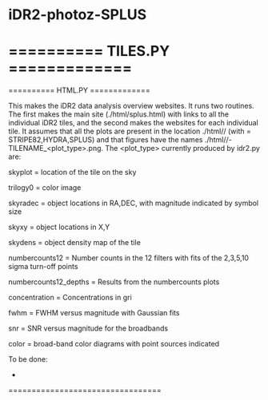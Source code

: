 # iDR2-photoz-SPLUS

========== TILES.PY =============
=================================


========== HTML.PY =============

This makes the iDR2 data analysis overview websites. It runs two routines. The first makes the main site (./html/splus.html) with links to all the individual iDR2 tiles, and the second makes the websites for each individual tile. It assumes that all the plots are present in the location ./html/<AREA>/ (with <AREA> = STRIPE82,HYDRA,SPLUS) and that figures have the names ./html/<AREA>/<AREA>-TILENAME_<plot_type>.png. The <plot_type> currently produced by idr2.py are:
  
  skyplot = location of the tile on the sky
  
  trilogy0 = color image
  
  skyradec = object locations in RA,DEC, with magnitude indicated by symbol size
  
  skyxy = object locations in X,Y
  
  skydens = object density map of the tile
  
  numbercounts12 = Number counts in the 12 filters with fits of the 2,3,5,10 sigma turn-off points
  
  numbercounts12_depths = Results from the numbercounts plots
  
  concentration = Concentrations in gri
  
  fwhm = FWHM versus magnitude with Gaussian fits 
  
  snr = SNR versus magnitude for the broadbands
  
  color = broad-band color diagrams with point sources indicated

To be done: 

- 

=================================

